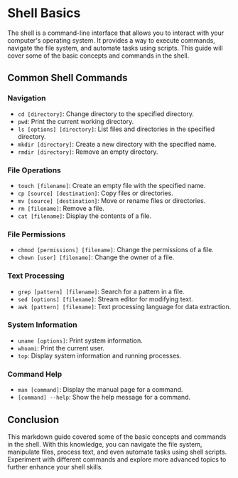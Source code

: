# Shell Basics

The shell is a command-line interface that allows you to interact with your computer's operating system. It provides a way to execute commands, navigate the file system, and automate tasks using scripts. This guide will cover some of the basic concepts and commands in the shell.


## Common Shell Commands

### Navigation

- `cd [directory]`: Change directory to the specified directory.
- `pwd`: Print the current working directory.
- `ls [options] [directory]`: List files and directories in the specified directory.
- `mkdir [directory]`: Create a new directory with the specified name.
- `rmdir [directory]`: Remove an empty directory.

### File Operations

- `touch [filename]`: Create an empty file with the specified name.
- `cp [source] [destination]`: Copy files or directories.
- `mv [source] [destination]`: Move or rename files or directories.
- `rm [filename]`: Remove a file.
- `cat [filename]`: Display the contents of a file.

### File Permissions

- `chmod [permissions] [filename]`: Change the permissions of a file.
- `chown [user] [filename]`: Change the owner of a file.

### Text Processing

- `grep [pattern] [filename]`: Search for a pattern in a file.
- `sed [options] [filename]`: Stream editor for modifying text.
- `awk [pattern] [filename]`: Text processing language for data extraction.

### System Information

- `uname [options]`: Print system information.
- `whoami`: Print the current user.
- `top`: Display system information and running processes.

### Command Help

- `man [command]`: Display the manual page for a command.
- `[command] --help`: Show the help message for a command.


## Conclusion

This markdown guide covered some of the basic concepts and commands in the shell. With this knowledge, you can navigate the file system, manipulate files, process text, and even automate tasks using shell scripts. Experiment with different commands and explore more advanced topics to further enhance your shell skills.
